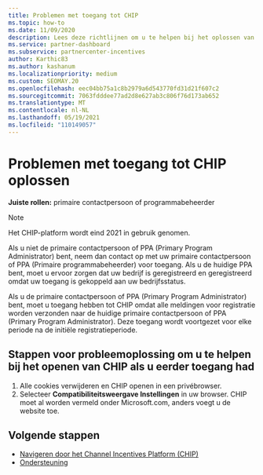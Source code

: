 ```yaml
---
title: Problemen met toegang tot CHIP
ms.topic: how-to
ms.date: 11/09/2020
description: Lees deze richtlijnen om u te helpen bij het oplossen van problemen met het hulpprogramma CHIP (Channel Incentives Platform).
ms.service: partner-dashboard
ms.subservice: partnercenter-incentives
author: Karthic83
ms.author: kashanum
ms.localizationpriority: medium
ms.custom: SEOMAY.20
ms.openlocfilehash: eec04bb75a1c8b2979a6d543770fd31d21f607c2
ms.sourcegitcommit: 7063fdddee77ad2d8e627ab3c806f76d173ab652
ms.translationtype: MT
ms.contentlocale: nl-NL
ms.lasthandoff: 05/19/2021
ms.locfileid: "110149057"
---
```

# <a name="troubleshoot-issues-with-accessing-chip"></a>Problemen met toegang tot CHIP oplossen

**Juiste rollen:** primaire contactpersoon of programmabeheerder

>[!NOTE]
>Het CHIP-platform wordt eind 2021 in gebruik genomen.

Als u niet de primaire contactpersoon of PPA (Primary Program Administrator) bent, neem dan contact op met uw primaire contactpersoon of PPA (Primaire programmabeheerder) voor toegang. Als u de huidige PPA bent, moet u ervoor zorgen dat uw bedrijf is geregistreerd en geregistreerd omdat uw toegang is gekoppeld aan uw bedrijfsstatus.

Als u de primaire contactpersoon of PPA (Primary Program Administrator) bent, moet u toegang hebben tot CHIP omdat alle meldingen voor registratie worden verzonden naar de huidige primaire contactpersoon of PPA (Primary Program Administrator). Deze toegang wordt voortgezet voor elke periode na de initiële registratieperiode.

## <a name="troubleshooting-steps-to-assist-with-accessing-chip-if-you-had-prior-access"></a>Stappen voor probleemoplossing om u te helpen bij het openen van CHIP als u eerder toegang had

1. Alle cookies verwijderen en CHIP openen in een privébrowser.
1. Selecteer **Compatibiliteitsweergave Instellingen** in uw browser. CHIP moet al worden vermeld onder Microsoft.com, anders voegt u de website toe.

## <a name="next-steps"></a>Volgende stappen

- [Navigeren door het Channel Incentives Platform (CHIP)](chip-intro.md)
- [Ondersteuning](report-problems-with-partner-center.md)